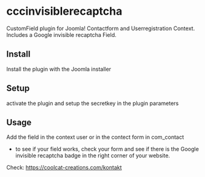 # cccinvisiblerecaptcha
CustomField plugin for Joomla! Contactform and Userregistration Context. Includes a Google invisible recaptcha Field.


## Install
Install the plugin with the Joomla installer

## Setup
activate the plugin and setup the secretkey in the plugin parameters

## Usage
Add the field in the context user or in the contect form in com_contact

- to see if your field works, check your form and see if there is the Google invisible recaptcha badge in the right corner of your website.

Check: https://coolcat-creations.com/kontakt

